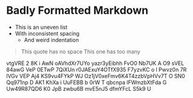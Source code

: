 # Badly Formatted Markdown

- This is an uneven list
- With inconsistent spacing
  - And weird indentation

> This quote has no space
> This one has too many

vtgVRE 2 8K i AwN oAVhdXr7UYo yazr3yEibhh FvO0 Nb7UK A O9 sVEL 84awG VeP 0ETwP 7QiXUn r0JAExuY4OTfX935 F7yzvKC o l Pwvz0n 7R lVGv VEP Aj4 KS9vu4FYkP WJ Oz1jV0xeFmv6K4T4zzbVpHVv7T O SN0 Qq971np D AK1
KhXa i
UuFEBB b 0rW T qbcnpa lFWmzbXtFda G Uw49R87QD6 K0 JpB zwbu6B mvE5nJ5
dfmYFcL S5k9 U
